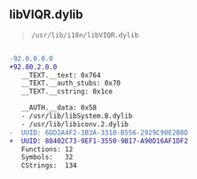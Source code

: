 ## libVIQR.dylib

> `/usr/lib/i18n/libVIQR.dylib`

```diff

-92.0.0.0.0
+92.80.2.0.0
   __TEXT.__text: 0x764
   __TEXT.__auth_stubs: 0x70
   __TEXT.__cstring: 0x1ce

   __AUTH.__data: 0x58
   - /usr/lib/libSystem.B.dylib
   - /usr/lib/libiconv.2.dylib
-  UUID: 6DD2A4F2-3B3A-3310-B556-2929C90E2B8D
+  UUID: 88402C73-9EF1-3550-9B17-A90D16AF1DF2
   Functions: 12
   Symbols:   32
   CStrings:  134

```
